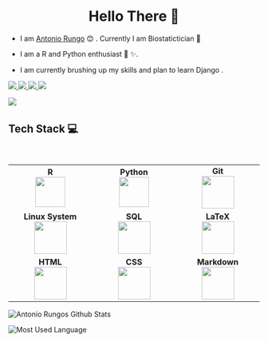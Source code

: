 <h1 align="center"> Hello There 👋 </h1>

* I am [Antonio Rungo](https://www.linkedin.com/in/antonio-rungo-ab419b17/) :blush:	 . Currently I am Biostatictician :satellite:

* I am a R and Python enthusiast :toolbox: :sparkles:.

* I am currently brushing up my skills and plan to learn Django .

<p>
    <a href="https://github.com/anrungo">
        <img src="https://img.shields.io/github/followers/anrungo?label=GitHub&logo=GitHub&style=for-the-badge&color=orange">
    </a>
    <a href="https://twitter.com/aniquisse">
        <img src="https://img.shields.io/twitter/follow/aniquisse?label=Twitter&logo=twitter&style=for-the-badge&color=success">
    </a>
 
   <a href="https://www.linkedin.com/in/antonio-rungo-ab419b17/">
         <img src="https://img.shields.io/badge/LinkedIn-0077B5?style=for-the-badge&logo=linkedin&logoColor=white">
    </a>
 
  <img src="https://img.shields.io/badge/RStudio-75AADB?style=for-the-badge&logo=RStudio&logoColor=white">
 
</p>

<p>
    <img src="https://img.shields.io/badge/Spyder%20Ide-FF0000?style=for-the-badge&logo=spyder%20ide&logoColor=white">
    <img src="https://img.shields.io/badge/sublime_text-%23575757.svg?&style=for-the-badge&logo=sublime-text&logoColor=important" alt="">
<img src="https://img.shields.io/badge/Visual_Studio_Code-0078D4?style=for-the-badge&logo=visual%20studio%20code&logoColor=white" alt="">
<img src="https://img.shields.io/badge/PyCharm-000000.svg?&style=for-the-badge&logo=PyCharm&logoColor=white" alt="">



</p>


## Tech Stack :computer:

<br>
<table>
<tbody>
<tr>
<td align="center" width="20%">
<span><b><center>R</center></b></span>
<img height=60px src="https://www.rstudio.com/assets/img/logo.svg">
</td>

<td align="center" width="20%">
<span><b><center>Python</center></b></span>
<img height=60px src="https://www.python.org/static/img/python-logo.png">
</td>

<td align="center" width="20%">
<span><b><center>Git</center></b></span>
<img height=65px src="https://git-scm.com/images/logo@2x.png">
</td>
</tr>

<tr>
<td align="center" width="20%">
<span><b><center>Linux System</center></b></span>
<img height=65px src="https://upload.wikimedia.org/wikipedia/commons/thumb/3/35/Tux.svg/1200px-Tux.svg.png">
</td>    

<td align="center" width="20%">
<span><b><center>SQL</center></b></span>
<img height=65px src="https://prod-discovery.edx-cdn.org/media/course/image/58977d3a-894b-45bb-9d5a-2dbbb5031163-7689343dc89d.small.jpeg">
</td>

<td align="center" width="20%">
<span><b><center>LaTeX</center></b></span>
<img height=65px src="https://static.javatpoint.com/tutorial/latex/images/latex-tutorial.png">
</td>
</tr>

<tr>
<td align="center" width="20%">
<span><b><center>HTML</center></b></span>
<img height=65px src="https://upload.wikimedia.org/wikipedia/commons/thumb/6/61/HTML5_logo_and_wordmark.svg/800px-HTML5_logo_and_wordmark.svg.png">
</td>   

<td align="center" width="20%">
<span><b><center>CSS</center></b></span>
<img height=65px src="https://wikiimg.tojsiabtv.com/wikipedia/commons/thumb/d/d5/CSS3_logo_and_wordmark.svg/1200px-CSS3_logo_and_wordmark.svg.png">
</td>   

<td align="center" width="20%">
<span><b><center>Markdown</center></b></span>
<img height=65px src="https://upload.wikimedia.org/wikipedia/commons/thumb/4/48/Markdown-mark.svg/1200px-Markdown-mark.svg.png">
</td>   
</tr>
</tbody>
</table>
 

![Antonio Rungos Github Stats](https://github-readme-stats.vercel.app/api?username=anrungo&show_icons=true_color=fff&icon_color=79ff97&text_color=9f9f9f&bg_color=151515)


![Most Used Language](https://github-readme-stats.vercel.app/api/top-langs/?username=anrungo)

<!--
**anrungo/anrungo** is a ✨ _special_ ✨ repository because its `README.md` (this file) appears on your GitHub profile.

Here are some ideas to get you started:

- 🔭 I’m currently working on ...
- 🌱 I’m currently learning ...
- 👯 I’m looking to collaborate on ...
- 🤔 I’m looking for help with ...
- 💬 Ask me about ...
- 📫 How to reach me: ...
- 😄 Pronouns: ...
- ⚡ Fun fact: ...
-->
